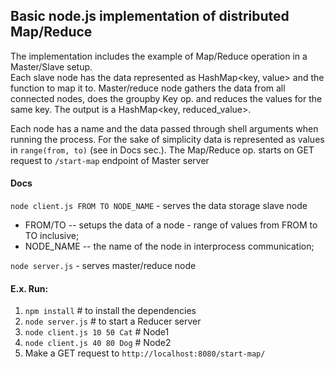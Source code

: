 ## Basic node.js implementation of distributed Map/Reduce

The implementation includes the example of Map/Reduce operation in a Master/Slave setup.\
Each slave node has the data represented as HashMap<key, value> and the function to map it to.
Master/reduce node gathers the data from all connected nodes, does the groupby Key op.
and reduces the values for the same key.
The output is a HashMap<key, reduced_value>.

Each node has a name and the data passed through shell arguments when running the process.
For the sake of simplicity data is represented as 
values in `range(from, to)` (see in Docs sec.). The Map/Reduce op. starts on GET request
to `/start-map` endpoint of Master server

#### Docs

`node client.js FROM TO NODE_NAME` - serves the data storage slave node
- FROM/TO -- setups the data of a node - range of values from FROM to TO inclusive;
- NODE_NAME -- the name of the node in interprocess communication;

`node server.js` - serves master/reduce node

#### E.x. Run:
1. `npm install` # to install the dependencies
2. `node server.js` # to start a Reducer server
3. `node client.js 10 50 Cat` # Node1
4. `node client.js 40 80 Dog` # Node2
5. Make a GET request to `http://localhost:8080/start-map/`
